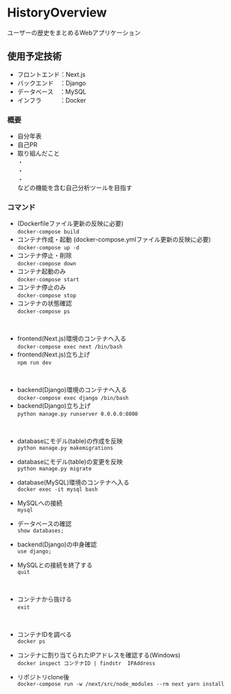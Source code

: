 # HistoryOverview
ユーザーの歴史をまとめるWebアプリケーション

## 使用予定技術
- フロントエンド：Next.js
- バックエンド&emsp;：Django
- データベース&emsp;：MySQL
- インフラ&emsp;&emsp;&emsp;：Docker

### 概要
- 自分年表
- 自己PR
- 取り組んだこと  
・  
・  
・  
などの機能を含む自己分析ツールを目指す


### コマンド
- (Dockerfileファイル更新の反映に必要)  
```docker-compose build```
- コンテナ作成・起動 (docker-compose.ymlファイル更新の反映に必要)  
```docker-compose up -d```  
- コンテナ停止・削除  
```docker-compose down```  
- コンテナ起動のみ  
```docker-compose start```  
- コンテナ停止のみ  
```docker-compose stop```  
- コンテナの状態確認  
```docker-compose ps```  
<br>

- frontend(Next.js)環境のコンテナへ入る  
```docker-compose exec next /bin/bash```  
- frontend(Next.js)立ち上げ  
```npm run dev```
<br>

- backend(Django)環境のコンテナへ入る  
```docker-compose exec django /bin/bash```  
- backend(Django)立ち上げ  
```python manage.py runserver 0.0.0.0:8000```  
<br>

- databaseにモデル(table)の作成を反映  
```python manage.py makemigrations```  
- databaseにモデル(table)の変更を反映  
```python manage.py migrate```

- database(MySQL)環境のコンテナへ入る  
```docker exec -it mysql bash```  
- MySQLへの接続  
```mysql```  
- データベースの確認  
```show databases;```  
- backend(Django)の中身確認  
```use django;```  
- MySQLとの接続を終了する  
```quit```
<br>

- コンテナから抜ける  
```exit```  
<br>  

- コンテナIDを調べる  
```docker ps```  
- コンテナに割り当てられたIPアドレスを確認する(Windows)  
```docker inspect コンテナID | findstr  IPAddress```

- リポジトリclone後  
```docker-compose run -w /next/src/node_modules --rm next yarn install```
